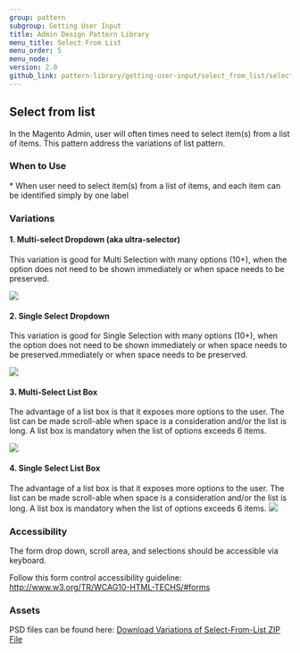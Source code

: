 ```yaml
---
group: pattern
subgroup: Getting User Input
title: Admin Design Pattern Library
menu_title: Select From List
menu_order: 5
menu_node:
version: 2.0
github_link: pattern-library/getting-user-input/select_from_list/select_from_list.md
---
```


## Select from list
In the Magento Admin, user will often times need to select item(s) from a list of items. This pattern address the variations of list pattern.


<h3 id="whentouse">When to Use</h3>
* When user need to select item(s) from a list of items, and each item can be identified simply by one label

<h3 id="variations">Variations</h3>

<h4>1. Multi-select Dropdown (aka ultra-selector)</h4>

This variation is good for Multi Selection with many options (10+), when the option does not need to be shown immediately or when space needs to be preserved.

<img src="img/forms_multi-select_formElement2.png">

<h4>2. Single Select Dropdown </h4>

This variation is good for Single Selection with many options (10+), when the option does not need to be shown immediately or when space needs to be preserved.mmediately or when space needs to be preserved.

<img src="img/forms_single-select_formElement.png">


<h4>3. Multi-Select List Box</h4>

The advantage of a list box is that it exposes more options to the user. The list can be made scroll-able when space is a consideration and/or the list is long. A list box is mandatory when the list of options exceeds 6 items.

<img src="img/listbox-multi.png">

<h4>4. Single Select List Box</h4>

The advantage of a list box is that it exposes more options to the user. The list can be made scroll-able when space is a consideration and/or the list is long. A list box is mandatory when the list of options exceeds 6 items.
<img src="img/Listbox-single.png">


<h3 id="accessibility">Accessibility</h3>

The form drop down, scroll area, and selections should be accessible via keyboard.

Follow this form control accessibility guideline: 
 <a href="http://www.w3.org/TR/WCAG10-HTML-TECHS/#forms">http://www.w3.org/TR/WCAG10-HTML-TECHS/#forms <a>


<h3 id="assets">Assets</h3>
PSD files can be found here:
<a href="src/Magento_select_from_list_srce.zip">Download Variations of Select-From-List ZIP File</a>
